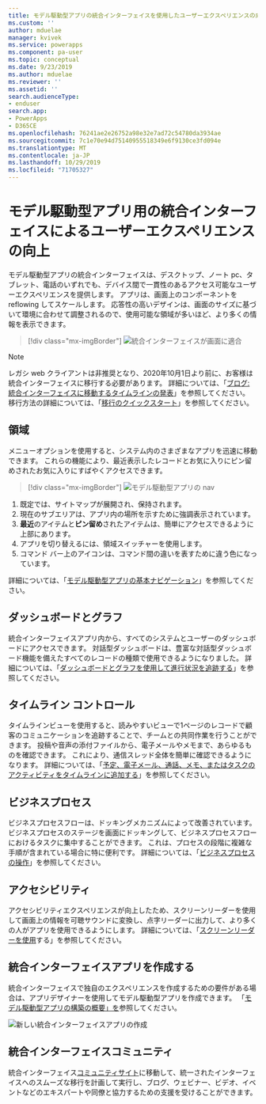 ```yaml
---
title: モデル駆動型アプリの統合インターフェイスを使用したユーザーエクスペリエンスの向上 |MicrosoftDocs
ms.custom: ''
author: mduelae
manager: kvivek
ms.service: powerapps
ms.component: pa-user
ms.topic: conceptual
ms.date: 9/23/2019
ms.author: mduelae
ms.reviewer: ''
ms.assetid: ''
search.audienceType:
- enduser
search.app:
- PowerApps
- D365CE
ms.openlocfilehash: 76241ae2e26752a98e32e7ad72c54780da3934ae
ms.sourcegitcommit: 7c1e70e94d75140955518349e6f9130ce3fd094e
ms.translationtype: MT
ms.contentlocale: ja-JP
ms.lasthandoff: 10/29/2019
ms.locfileid: "71705327"
---
```

# <a name="enhanced-user-experience-with-the-unified-interface-for-model-driven-apps"></a>モデル駆動型アプリ用の統合インターフェイスによるユーザーエクスペリエンスの向上 

モデル駆動型アプリの統合インターフェイスは、デスクトップ、ノート pc、タブレット、電話のいずれでも、デバイス間で一貫性のあるアクセス可能なユーザーエクスペリエンスを提供します。 アプリは、画面上のコンポーネントを reflowing してスケールします。 応答性の高いデザインは、画面のサイズに基づいて環境に合わせて調整されるので、使用可能な領域が多いほど、より多くの情報を表示できます。

> [!div class="mx-imgBorder"]
> ![統合インターフェイスが画面に適合](media/Reflow.png "統合インターフェイスが画面に適合")

> [!NOTE]
> レガシ web クライアントは非推奨となり、2020年10月1日より前に、お客様は統合インターフェイスに移行する必要があります。 詳細については、「[ブログ: 統合インターフェイスに移動するタイムラインの発表](https://cloudblogs.microsoft.com/dynamics365/it/2019/09/10/announcing-the-timeline-to-move-to-unified-interface/)」を参照してください。 移行方法の詳細については、「[移行のクイックスタート](https://docs.microsoft.com/en-us/powerapps/maker/model-driven-apps/transition-web-app)」を参照してください。

## <a name="navigation"></a>領域

メニューオプションを使用すると、システム内のさまざまなアプリを迅速に移動できます。 これらの機能により、最近表示したレコードとお気に入りにピン留めされたお気に入りにすばやくアクセスできます。 

> [!div class="mx-imgBorder"]
> ![モデル駆動型アプリの nav](media/nav.png "モデル駆動型アプリの nav")

1. 既定では、サイトマップが展開され、保持されます。
2. 現在のサブエリアは、アプリ内の場所を示すために強調表示されています。
3. **最近**のアイテムと**ピン留め**されたアイテムは、簡単にアクセスできるように上部にあります。 
4. アプリを切り替えるには、領域スイッチャーを使用します。
5. コマンド バー上のアイコンは、コマンド間の違いを表すために違う色になっています。

詳細については、「[モデル駆動型アプリの基本ナビゲーション](navigation.md)」を参照してください。

## <a name="dashboards-and-charts"></a>ダッシュボードとグラフ
統合インターフェイスアプリ内から、すべてのシステムとユーザーのダッシュボードにアクセスできます。 対話型ダッシュボードは、豊富な対話型ダッシュボード機能を備えたすべてのレコードの種類で使用できるようになりました。 詳細については、「[ダッシュボードとグラフを使用して進行状況を追跡する](track-your-progress-with-dashboard-and-charts.md)」を参照してください。

## <a name="timeline-control"></a>タイムライン コントロール 
タイムラインビューを使用すると、読みやすいビューで1ページのレコードで顧客のコミュニケーションを追跡することで、チームとの共同作業を行うことができます。 投稿や音声の添付ファイルから、電子メールやメモまで、あらゆるものを確認できます。 これにより、通信スレッド全体を簡単に確認できるようになります。 詳細については、「[予定、電子メール、通話、メモ、またはタスクのアクティビティをタイムラインに追加する](add-activities.md)」を参照してください。

## <a name="business-process"></a>ビジネスプロセス 
ビジネスプロセスフローは、ドッキングメカニズムによって改善されています。 ビジネスプロセスのステージを画面にドッキングして、ビジネスプロセスフローにおけるタスクに集中することができます。 これは、プロセスの段階に複雑な手順が含まれている場合に特に便利です。 詳細については、「[ビジネスプロセスの操作](work-with-business-processes.md)」を参照してください。

## <a name="accessibility"></a>アクセシビリティ
アクセシビリティエクスペリエンスが向上したため、スクリーンリーダーを使用して画面上の情報を可聴サウンドに変換し、点字リーダーに出力して、より多くの人がアプリを使用できるようにします。 詳細については、「[スクリーンリーダーを使用](screen-reader.md)する」を参照してください。

## <a name="create-a-unified-interface-app"></a>統合インターフェイスアプリを作成する
統合インターフェイスで独自のエクスペリエンスを作成するための要件がある場合は、アプリデザイナーを使用してモデル駆動型アプリを作成できます。 「[モデル駆動型アプリの構築の概要」を](https://docs.microsoft.com/powerapps/maker/model-driven-apps/model-driven-app-overview)参照してください。

![新しい統合インターフェイスアプリの作成](media/uci-model-driven-app.png "新しい統合インターフェイスアプリの作成")

## <a name="unified-interface-community"></a>統合インターフェイスコミュニティ

統合インターフェイス[コミュニティサイト](https://community.dynamics.com/365/unified-interface/)に移動して、統一されたインターフェイスへのスムーズな移行を計画して実行し、ブログ、ウェビナー、ビデオ、イベントなどのエキスパートや同僚と協力するための支援を受けることができます。
